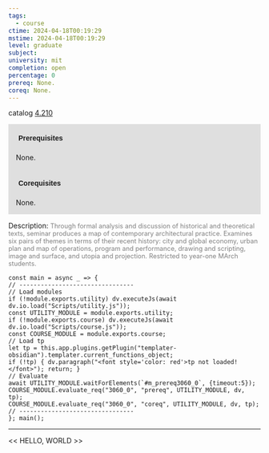 ```yaml
---
tags:
  - course
ctime: 2024-04-18T00:19:29
mstime: 2024-04-18T00:19:29
level: graduate
subject: 
university: mit
completion: open
percentage: 0
prereq: None.
coreq: None.
---
```


catalog [4.210](http://student.mit.edu/catalog/m4b.html#4.210)

<span style="display: block; padding: 15px; background-color: rgb(100, 100, 100, 0.2);"><font id="m_prereq3060_0" style="display: block; font-family: Arial, sans-serif; font-weight: bold; padding: 5px">Prerequisites</font><br><span id="prereq3060_0">None.</span></span>
<span style="display: block; padding: 15px; background-color: rgb(100, 100, 100, 0.2);"><font id="m_coreq3060_0" style="display: block; font-family: Arial, sans-serif; font-weight: bold; padding: 5px">Corequisites</font><br><span id="coreq3060_0">None.</span></span>

<font style="">Description:</font>
<font style="color: grey; font-size: 0.8rem;">Through formal analysis and discussion of historical and theoretical texts, seminar produces a map of contemporary architectural practice. Examines six pairs of themes in terms of their recent history: city and global economy, urban plan and map of operations, program and performance, drawing and scripting, image and surface, and utopia and projection. Restricted to year-one MArch students.</font>

```dataviewjs
const main = async _ => {
// --------------------------------
// Load modules
if (!module.exports.utility) dv.executeJs(await dv.io.load("Scripts/utility.js"));
const UTILITY_MODULE = module.exports.utility;
if (!module.exports.course) dv.executeJs(await dv.io.load("Scripts/course.js"));
const COURSE_MODULE = module.exports.course;
// Load tp
let tp = this.app.plugins.getPlugin("templater-obsidian").templater.current_functions_object;
if (!tp) { dv.paragraph("<font style='color: red'>tp not loaded!</font>"); return; }
// Evaluate
await UTILITY_MODULE.waitForElements(`#m_prereq3060_0`, {timeout:5});
COURSE_MODULE.evaluate_req("3060_0", "prereq", UTILITY_MODULE, dv, tp);
COURSE_MODULE.evaluate_req("3060_0", "coreq", UTILITY_MODULE, dv, tp);
// --------------------------------
}; main();
```

---

<< HELLO, WORLD >>
